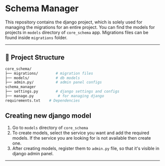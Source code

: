 
# Schema Manager

This repository contains the django project, which is solely used for managing the migrations for an entire project. You can find the models for projects in `models` directory of `core_schema` app. Migrations files can be found inside `migrations` folder.

---

## 📁 Project Structure

``` bash
core_schema/
├── migrations/        # migration files
├── models/            # db models 
├── admin.py/          # admin panel configs 
schema_manager
├── settings.py        # django settings and configs
├── manage.py           # for managing django
requirements.txt    # Dependencies
```

## Creating new django model

1. Go to `models` directory of `core_schema`
2. To create models, select the service you want and add the required models. If the service you are looking for is not available then create one.
3. After creating models, register them to `admin.py` file, so that it's visible in django admin panel.

---
